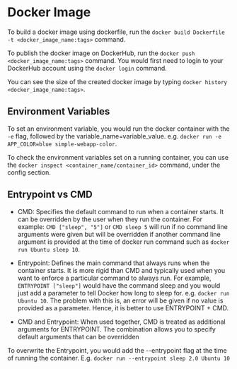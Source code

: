 # Docker Image
To build a docker image using dockerfile, run the `docker build Dockerfile -t <docker_image_name:tags>` command.

To publish the docker image on DockerHub, run the `docker push <docker_image_name:tags>` command. You would first need to login to your DockerHub account using the `docker login` command.

You can see the size of the created docker image by typing `docker history <docker_image_name:tags>`.

## Environment Variables
To set an environment variable, you would run the docker container with the `-e` flag, followed by the variable_name=variable_value. e.g. `docker run -e APP_COLOR=blue simple-webapp-color`.

To check the environment variables set on a running container, you can use the `docker inspect <container_name/container_id>` command, under the config section.

## Entrypoint vs CMD
- CMD: Specifies the default command to run when a container starts. It can be overridden by the user when they run the container. For example: `CMD ["sleep", "5"]` or `CMD sleep 5` will run if no command line arguments were given but will be overridden if another command line argument is provided at the time of docker run command such as `docker run Ubuntu sleep 10`.

- Entrypoint: Defines the main command that always runs when the container starts. It is more rigid than CMD and typically used when you want to enforce a particular command to always run. For example, `ENTRYPOINT ["sleep"]` would have the command sleep and you would just add a parameter to tell Docker how long to sleep for. e.g. `docker run Ubuntu 10`. The problem with this is, an error will be given if no value is provided as a parameter. Hence, it is better to use ENTRYPOINT + CMD.

- CMD and Entrypoint: When used together, CMD is treated as additional arguments for ENTRYPOINT. The combination allows you to specify default arguments that can be overridden

To overwrite the Entrypoint, you would add the --entrypoint flag at the time of running the container. E.g. `docker run --entrypoint sleep 2.0 Ubuntu 10`